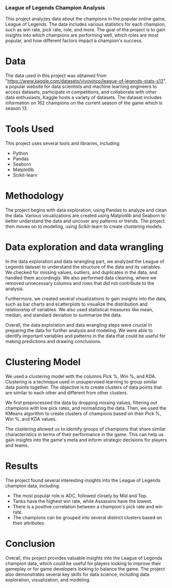 ### League of Legends Champion Analysis

This project analyzes data about the champions in the popular online game, League of Legends. The data includes various statistics for each champion, such as win rate, pick rate, role, and more. The goal of the project is to gain insights into which champions are performing well, which roles are most popular, and how different factors impact a champion's success.

# Data
The data used in this project was obtained from "https://www.kaggle.com/datasets/vivovinco/league-of-legends-stats-s13", a popular website for data scientists and machine learning engineers to access datasets, participate in competitions, and collaborate with other data enthusiasts, Kaggle hosts a variety of datasets. The dataset includes information on 162 champions on the current season of the game which is season 13.

# Tools Used
This project uses several tools and libraries, including:

- Python
- Pandas
- Seaborn
- Matplotlib
- Scikit-learn

# Methodology

The project begins with data exploration, using Pandas to analyze and clean the data. Various visualizations are created using Matplotlib and Seaborn to better understand the data and uncover any patterns or trends. The project then moves on to modeling, using Scikit-learn to create clustering models.

# Data exploration and data wrangling

In the data exploration and data wrangling part, we analyzed the League of Legends dataset to understand the structure of the data and its variables. We checked for missing values, outliers, and duplicates in the data, and handled them accordingly. We also performed data cleaning, where we removed unnecessary columns and rows that did not contribute to the analysis.

Furthermore, we created several visualizations to gain insights into the data, such as bar charts and scatterplots to visualize the distribution and relationship of variables. We also used statistical measures like mean, median, and standard deviation to summarize the data.

Overall, the data exploration and data wrangling steps were crucial in preparing the data for further analysis and modeling. We were able to identify important variables and patterns in the data that could be useful for making predictions and drawing conclusions.

# Clustering Model

We used a clustering model with the columns Pick %, Win %, and KDA. Clustering is a technique used in unsupervised learning to group similar data points together. The objective is to create clusters of data points that are similar to each other and different from other clusters.

We first preprocessed the data by dropping missing values, filtering out champions with low pick rates, and normalizing the data. Then, we used the KMeans algorithm to create clusters of champions based on their Pick %, Win %, and KDA values.

The clustering allowed us to identify groups of champions that share similar characteristics in terms of their performance in the game. This can help us gain insights into the game's meta and inform strategic decisions for players and teams.

# Results
The project found several interesting insights into the League of Legends champion data, including:

- The most popular role is ADC, followed closely by Mid and Top.
- Tanks have the highest win rate, while Assassins have the lowest.
- There is a positive correlation between a champion's pick rate and win rate.
- The champions can be grouped into several distinct clusters based on their attributes.

# Conclusion
Overall, this project provides valuable insights into the League of Legends champion data, which could be useful for players looking to improve their gameplay or for game developers looking to balance the game. The project also demonstrates several key skills for data science, including data exploration, visualization, and modeling.
